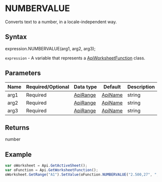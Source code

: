 # NUMBERVALUE

Converts text to a number, in a locale-independent way.

## Syntax

expression.NUMBERVALUE(arg1, arg2, arg3);

`expression` - A variable that represents a [ApiWorksheetFunction](../ApiWorksheetFunction.md) class.

## Parameters

| **Name** | **Required/Optional** | **Data type** | **Default** | **Description** |
| ------------- | ------------- | ------------- | ------------- | ------------- |
| arg1 | Required | [ApiRange](../../ApiRange/ApiRange.md) | [ApiName](../../ApiName/ApiName.md) | string |  | The string representing a number to convert. |
| arg2 | Required | [ApiRange](../../ApiRange/ApiRange.md) | [ApiName](../../ApiName/ApiName.md) | string |  | The character used as the decimal separator in the string. |
| arg3 | Required | [ApiRange](../../ApiRange/ApiRange.md) | [ApiName](../../ApiName/ApiName.md) | string |  | The character used as the group separator in the string. |

## Returns

number

## Example



```javascript
var oWorksheet = Api.GetActiveSheet();
var oFunction = Api.GetWorksheetFunction();
oWorksheet.GetRange("A1").SetValue(oFunction.NUMBERVALUE("2.500,27", ",", "."));
```
